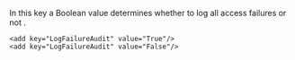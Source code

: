 <properties date="2016-05-10"
SortOrder="105"
/>

In this key a Boolean value determines whether to log all access failures or not .

 

```
<add key="LogFailureAudit" value="True"/>
<add key="LogFailureAudit" value="False"/>

 
```

